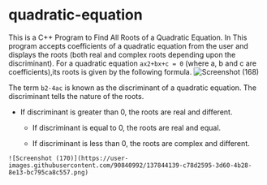 # quadratic-equation
This is a C++ Program to Find All Roots of a Quadratic Equation.
In This program accepts coefficients of a quadratic equation from the user and displays the roots (both real and complex roots depending upon the discriminant).
For a quadratic equation ```ax2+bx+c = 0``` (where a, b and c are coefficients),its roots is given by the following formula.
![Screenshot (168)](https://user-images.githubusercontent.com/90840992/137843911-f4798c73-c8f9-40c5-925d-862a54bc8f06.png)

The term ```b2-4ac``` is known as the discriminant of a quadratic equation. The discriminant tells the nature of the roots.
          
  *  If discriminant is greater than 0, the roots are real and different.
         
      * If discriminant is equal to 0, the roots are real and equal.
         
         
      * If discriminant is less than 0, the roots are complex and different.
   
         
    ![Screenshot (170)](https://user-images.githubusercontent.com/90840992/137844139-c78d2595-3d60-4b28-8e13-bc795ca8c557.png)         
       

